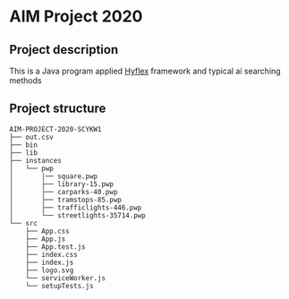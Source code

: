 # AIM Project 2020

## Project description

This is a Java program applied [Hyflex](http://www.asap.cs.nott.ac.uk/external/chesc2011/) framework and typical ai searching methods

## Project structure

```
AIM-PROJECT-2020-SCYKW1
├── out.csv
├── bin
├── lib
├── instances
│   └── pwp
│       |── square.pwp
│       ├── library-15.pwp
│       ├── carparks-40.pwp
│       ├── tramstops-85.pwp
│       ├── trafficlights-446.pwp
│       └── streetlights-35714.pwp
└── src
    ├── App.css
    ├── App.js
    ├── App.test.js
    ├── index.css
    ├── index.js
    ├── logo.svg
    └── serviceWorker.js
    └── setupTests.js
```